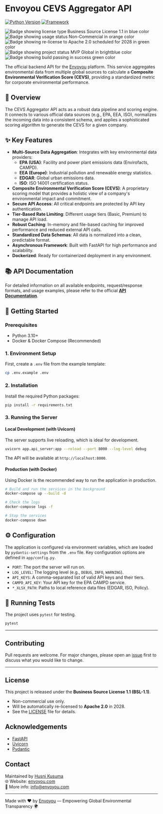 # Envoyou CEVS Aggregator API

[![Python Version](https://img.shields.io/badge/python-3.12-blue.svg)](https://www.python.org/downloads/release/python-3120/)
[![Framework](https://img.shields.io/badge/framework-FastAPI-green.svg)](https://fastapi.tiangolo.com/)
<!-- [![License: MIT](https://img.shields.io/badge/License-MIT-yellow.svg)](https://opensource.org/licenses/MIT) -->
![Badge showing license type Business Source License 1.1 in blue color](https://img.shields.io/badge/License-BSL--1.1-blue.svg) 
![Badge showing usage status Non-Commercial in orange color](https://img.shields.io/badge/Use-Non--Commercial-orange.svg)
![Badge showing re-license to Apache 2.0 scheduled for 2028 in green color](https://img.shields.io/badge/Re--License-Apache%202.0%20(2028)-green.svg)
![Badge showing project status MVP Global in brightblue color](https://img.shields.io/badge/Status-MVP%20Global-brightblue.svg)
![Badge showing build passing in success green color](https://img.shields.io/badge/Build-Passing-success.svg)

The official backend API for the [Envoyou](https://envoyou.com) platform. This service aggregates environmental data from multiple global sources to calculate a **Composite Environmental Verification Score (CEVS)**, providing a standardized metric for corporate environmental performance.

## 📖 Overview

The CEVS Aggregator API acts as a robust data pipeline and scoring engine. It connects to various official data sources (e.g., EPA, EEA, ISO), normalizes the incoming data into a consistent schema, and applies a sophisticated scoring algorithm to generate the CEVS for a given company.

## ✨ Key Features

- **Multi-Source Data Aggregation**: Integrates with key environmental data providers:
  - **EPA (USA)**: Facility and power plant emissions data (Envirofacts, CAMPD).
  - **EEA (Europe)**: Industrial pollution and renewable energy statistics.
  - **EDGAR**: Global urban emissions data.
  - **ISO**: ISO 14001 certification status.
- **Composite Environmental Verification Score (CEVS)**: A proprietary scoring model that provides a holistic view of a company's environmental impact and commitment.
- **Secure API Access**: All critical endpoints are protected by API key authentication.
- **Tier-Based Rate Limiting**: Different usage tiers (Basic, Premium) to manage API load.
- **Robust Caching**: In-memory and file-based caching for improved performance and reduced external API calls.
- **Standardized Data Schemas**: All data is normalized into a clean, predictable format.
- **Asynchronous Framework**: Built with FastAPI for high performance and scalability.
- **Dockerized**: Ready for containerized deployment in any environment.

## 📚 API Documentation

For detailed information on all available endpoints, request/response formats, and usage examples, please refer to the official **[API Documentation](API_DOCUMENTATION.md)**.

## 🚀 Getting Started

### Prerequisites

- Python 3.10+
- Docker & Docker Compose (Recommended)

### 1. Environment Setup

First, create a `.env` file from the example template:

```bash
cp .env.example .env
```

### 2. Installation

Install the required Python packages:

```bash
pip install -r requirements.txt
```

### 3. Running the Server

#### Local Development (with Uvicorn)

The server supports live reloading, which is ideal for development.

```bash
uvicorn app.api_server:app --reload --port 8000 --log-level debug
```

The API will be available at `http://localhost:8000`.

#### Production (with Docker)

Using Docker is the recommended way to run the application in production.

```bash
# Build and run the services in the background
docker-compose up --build -d

# Check the logs
docker-compose logs -f

# Stop the services
docker-compose down
```

## ⚙️ Configuration

The application is configured via environment variables, which are loaded by `pydantic-settings` from the `.env` file. Key configuration options are defined in `app/config.py`.

- `PORT`: The port the server will run on.
- `LOG_LEVEL`: The logging level (e.g., `DEBUG`, `INFO`, `WARNING`).
- `API_KEYS`: A comma-separated list of valid API keys and their tiers.
- `CAMPD_API_KEY`: Your API key for the EPA CAMPD service.
- `*_XLSX_PATH`: Paths to local reference data files (EDGAR, ISO, Policy).

## 🧪 Running Tests

The project uses `pytest` for testing.

```bash
pytest
```
---
## Contributing
Pull requests are welcome. For major changes, please open an [issue](https://github.com/hk-dev13/project-permit-api/issues) first to discuss what you would like to change.

---
## License
This project is released under the **Business Source License 1.1 (BSL-1.1)**.  
- Non-commercial use only.  
- Will be automatically re-licensed to **Apache 2.0** in 2028.  
- See the [LICENSE](LICENSE) file for details.

<!-- ### Badges
![License: BSL-1.1](https://img.shields.io/badge/License-BSL--1.1-blue.svg)
![Use: Non-Commercial](https://img.shields.io/badge/Use-Non--Commercial-orange.svg)
![Re-License: Apache 2.0 (2028)](https://img.shields.io/badge/Re--License-Apache%202.0%20(2028)-green.svg)
![Status: MVP Global](https://img.shields.io/badge/Status-MVP%20Global-brightblue.svg)
![Build: Passing](https://img.shields.io/badge/Build-Passing-success.svg) -->

## Acknowledgements
- [FastAPI](https://fastapi.tiangolo.com/)  
- [Uvicorn](https://www.uvicorn.org/)  
- [Pydantic](https://docs.pydantic.dev/)  

## Contact
Maintained by [Husni Kusuma](https://github.com/hk-dev13)  
🌐 Website: [envoyou.com](https://envoyou.com)  
📧 More info: [info@envoyou.com](mailto:info@envoyou.com)  

---
Made with ❤️ by [Envoyou](https://envoyou.com) — Empowering Global Environmental Transparency 🌍
